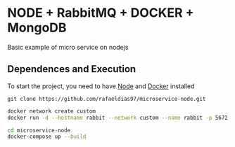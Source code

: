 # NODE + RabbitMQ + DOCKER + MongoDB

Basic example of micro service on nodejs

## Dependences and Execution
To start the project, you need to have [Node](https://nodejs.org/en/download/) and [Docker](https://hub.docker.com/editions/community/docker-ce-desktop-windows) installed

```git
git clone https://github.com/rafaeldias97/microservice-node.git
```

```bash
docker network create custom
docker run -d --hostname rabbit --network custom --name rabbit -p 5672:5672 -p 15672:15672 rabbitmq:3-management
```
```bash
cd microservice-node
docker-compose up --build
```